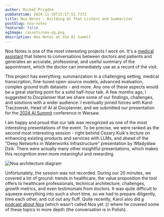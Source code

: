 ```yaml
---
author: Michał Prządka
pubDatetime: 2024-11-10T15:57:52.737Z
title: Noa Notes - Building AI That Listens and Summarizes
postSlug: noa-notes
featured: false
ogImage: /assets/noa-og.png
description: Noa Notes at the AI Summit
---
```


Noa Notes is one of the most interesting projects I work on. It's a [medical assistant](https://noa.ai/) that listens to conversations between doctors and patients and generates an accurate, professional, and useful summary of the appointment, which the doctor can immediately use as a record of the visit.

This project has everything: summarization in a challenging setting, medical transcription, fine-tuned open-source models, advanced evaluation, complex ground truth datasets - and more. Any one of these aspects would be a great starting point for a solid half-hour talk. A few months ago, I suggested to Docplanner that we share some of our findings, challenges, and solutions with a wider audience. I eventually joined forces with Karol Traczowski, Head of AI at Docplanner, and we submitted our presentation for the [2024 AI Summit](https://aisummitpoland.pl/agenda/) conference in Warsaw.

I am happy and proud that our talk was recognized as one of the most interesting presentations of the event. To be precise, we were ranked as the second most interesting session - right behind Cezary Kuik's lecture on enhancing existing products and services with LLMs, and ahead of the "Deep Networks in Waterworks Infrastructure" presentation by Władysław Dzik. There were actually many other insightful presentations, which makes this recognition even more meaningful and rewarding.

![Noa architecture diagram](/assets/noa-diagram.webp)

Unfortunately, the session was not recorded. During our 20 minutes, we covered a lot of ground: trends in healthcare, the value proposition the tool offers to healthcare professionals, technical architecture, challenges, growth metrics, and even testimonials from doctors. It was quite difficult to squeeze everything into such a short time, so we had to prepare diligently, time each other, and cut out any fluff. Quite recently, Karol also did [a podcast about Noa](https://www.99twarzyai.pl/2024/10/27/o-ai-i-lekarzach/) (which wasn’t called Noa yet :)) where he covered some of these topics in more depth (the conversation is in Polish).